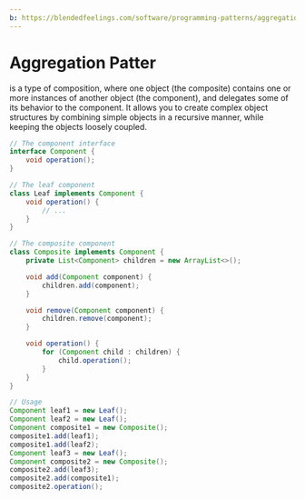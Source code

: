 ```yaml
---
b: https://blendedfeelings.com/software/programming-patterns/aggregation-pattern.md
---
```


# Aggregation Patter
is a type of composition, where one object (the composite) contains one or more instances of another object (the component), and delegates some of its behavior to the component. It allows you to create complex object structures by combining simple objects in a recursive manner, while keeping the objects loosely coupled.

```java
// The component interface
interface Component {
    void operation();
}

// The leaf component
class Leaf implements Component {
    void operation() {
        // ...
    }
}

// The composite component
class Composite implements Component {
    private List<Component> children = new ArrayList<>();

    void add(Component component) {
        children.add(component);
    }

    void remove(Component component) {
        children.remove(component);
    }

    void operation() {
        for (Component child : children) {
            child.operation();
        }
    }
}

// Usage
Component leaf1 = new Leaf();
Component leaf2 = new Leaf();
Component composite1 = new Composite();
composite1.add(leaf1);
composite1.add(leaf2);
Component leaf3 = new Leaf();
Component composite2 = new Composite();
composite2.add(leaf3);
composite2.add(composite1);
composite2.operation();
```